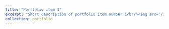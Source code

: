```yaml
---
title: "Portfolio item 1"
excerpt: "Short description of portfolio item number 1<br/><img src='/images/500x300.png'>"
collection: portfolio
---
```

